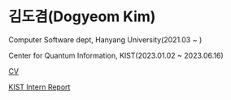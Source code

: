 # 김도겸(Dogyeom Kim)

Computer Software dept, Hanyang University(2021.03 ~ )

Center for Quantum Information, KIST(2023.01.02 ~ 2023.06.16)

[CV](https://github.com/zorocrit/zorocrit/blob/main/CV_2024_03_14_.pdf)

[KIST Intern Report](https://github.com/zorocrit/zorocrit/blob/main/Optimizing%20Initialization%20Gates%20For%2013C%20Qubit%20in%20The%20NV%20Quantum%20System%20Using%20Machine%20Learning.pdf)
